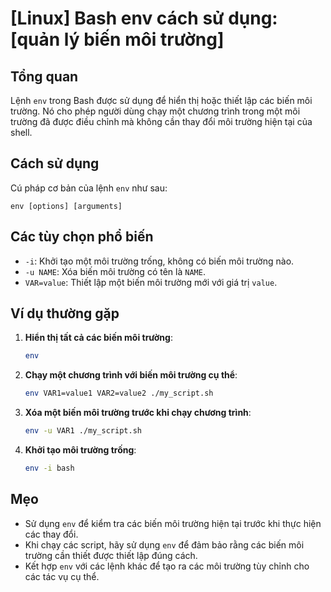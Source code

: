 # [Linux] Bash env cách sử dụng: [quản lý biến môi trường]

## Tổng quan
Lệnh `env` trong Bash được sử dụng để hiển thị hoặc thiết lập các biến môi trường. Nó cho phép người dùng chạy một chương trình trong một môi trường đã được điều chỉnh mà không cần thay đổi môi trường hiện tại của shell.

## Cách sử dụng
Cú pháp cơ bản của lệnh `env` như sau:
```
env [options] [arguments]
```

## Các tùy chọn phổ biến
- `-i`: Khởi tạo một môi trường trống, không có biến môi trường nào.
- `-u NAME`: Xóa biến môi trường có tên là `NAME`.
- `VAR=value`: Thiết lập một biến môi trường mới với giá trị `value`.

## Ví dụ thường gặp
1. **Hiển thị tất cả các biến môi trường**:
   ```bash
   env
   ```

2. **Chạy một chương trình với biến môi trường cụ thể**:
   ```bash
   env VAR1=value1 VAR2=value2 ./my_script.sh
   ```

3. **Xóa một biến môi trường trước khi chạy chương trình**:
   ```bash
   env -u VAR1 ./my_script.sh
   ```

4. **Khởi tạo môi trường trống**:
   ```bash
   env -i bash
   ```

## Mẹo
- Sử dụng `env` để kiểm tra các biến môi trường hiện tại trước khi thực hiện các thay đổi.
- Khi chạy các script, hãy sử dụng `env` để đảm bảo rằng các biến môi trường cần thiết được thiết lập đúng cách.
- Kết hợp `env` với các lệnh khác để tạo ra các môi trường tùy chỉnh cho các tác vụ cụ thể.